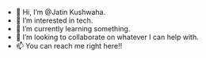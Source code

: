- 👋 Hi, I’m @Jatin Kushwaha.
- 👀 I’m interested in tech.
- 🌱 I’m currently learning something.
- 💞️ I’m looking to collaborate on whatever I can help with.
- 📫 You can reach me right here!!
<!---
JatinKumarKushwaha/JatinKumarKushwaha is a ✨ special ✨ repository because its `README.md` (this file) appears on your GitHub profile.
You can click the Preview link to take a look at your changes.
--->
